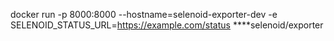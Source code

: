 docker run -p 8000:8000 --hostname=selenoid-exporter-dev -e SELENOID_STATUS_URL=https://example.com/status ****selenoid/exporter

